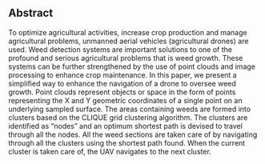 ## Abstract
To optimize agricultural activities, increase crop
production and manage agricultural problems, unmanned aerial
vehicles (agricultural drones) are used. Weed detection systems
are important solutions to one of the profound and serious
agricultural problems that is weed growth. These systems can
be further strengthened by the use of point clouds and image
processing to enhance crop maintenance. In this paper, we present
a simplified way to enhance the navigation of a drone to oversee
weed growth. Point clouds represent objects or space in the
form of points representing the X and Y geometric coordinates
of a single point on an underlying sampled surface. The areas
containing weeds are formed into clusters based on the CLIQUE
grid clustering algorithm. The clusters are identified as “nodes”
and an optimum shortest path is devised to travel through all
the nodes. All the weed sections are taken care of by navigating
through all the clusters using the shortest path found. When the
current cluster is taken care of, the UAV navigates to the next
cluster.
